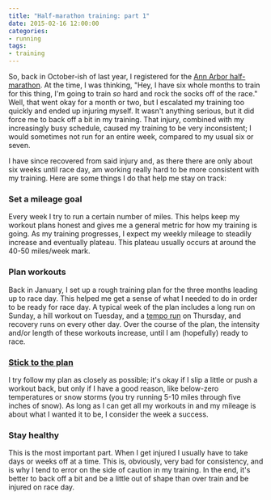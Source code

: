 ```yaml
---
title: "Half-marathon training: part 1"
date: 2015-02-16 12:00:00
categories:
- running
tags:
- training
---
```


So, back in October-ish of last year, I registered for the [Ann Arbor half-marathon][aa-marathon-website]. At the time, I was thinking, "Hey, I have six whole months to train for this thing, I'm going to train *so* hard and rock the socks off of the race." Well, that went okay for a month or two, but I escalated my training too quickly and ended up injuring myself. It wasn't anything serious, but it did force me to back off a bit in my training. That injury, combined with my increasingly busy schedule, caused my training to be very inconsistent; I would sometimes not run for an entire week, compared to my usual six or seven.

<!--more-->

I have since recovered from said injury and, as there there are only about six weeks until race day, am working really hard to be more consistent with my training. Here are some things I do that help me stay on track:

### Set a mileage goal
Every week I try to run a certain number of miles. This helps keep my workout plans honest and gives me a general metric for how my training is going. As my training progresses, I expect my weekly mileage to steadily increase and eventually plateau. This plateau usually occurs at around the 40-50 miles/week mark.

### Plan workouts
Back in January, I set up a rough training plan for the three months leading up to race day. This helped me get a sense of what I needed to do in order to be ready for race day. A typical week of the plan includes a long run on Sunday, a hill workout on Tuesday, and a [tempo run][tempo-run-link] on Thursday, and recovery runs on every other day. Over the course of the plan, the intensity and/or length of these workouts increase, until I am (hopefully) ready to race.

### [Stick to the plan][leeroy-video]
I try follow my plan as closely as possible; it's okay if I slip a little or push a workout back, but only if I have a good reason, like below-zero temperatures or snow storms (you try running 5-10 miles through five inches of snow). As long as I can get all my workouts in and my mileage is about what I wanted it to be, I consider the week a success.

### Stay healthy
This is the most important part. When I get injured I usually have to take days or weeks off at a time. This is, obviously, very bad for consistency, and is why I tend to error on the side of caution in my training. In the end, it's better to back off a bit and be a little out of shape than over train and be injured on race day.

[aa-marathon-website]: http://theannarbormarathon.com/
[tempo-run-link]: http://www.runnersworld.com/tag/tempo-run
[leeroy-video]: http://youtu.be/hooKVstzbz0

